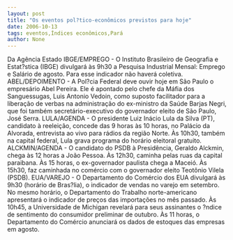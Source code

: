 ```yaml
---
layout: post
title: "Os eventos pol?tico-econômicos previstos para hoje"
date: 2006-10-13
tags: eventos,Índices econômicos,Pará
author: None
---
```

Da Agência Estado
IBGE/EMPREGO - O Instituto Brasileiro de Geografia e Estat?stica (IBGE) divulgará às 9h30 a Pesquisa Industrial Mensal: Emprego e Salário de agosto. Para esse indicador não haverá coletiva.
ABEL/DEPOIMENTO - A Pol?cia Federal deve ouvir hoje em São Paulo o empresário Abel Pereira. Ele é apontado pelo chefe da Máfia dos Sanguessugas, Luis Antonio Vedoin, como suposto facilitador para a liberação de verbas na administração do ex-ministro da Saúde Barjas Negri, que foi também secretário-executivo do governador eleito de São Paulo, José Serra.
LULA/AGENDA - O presidente Luiz Inácio Lula da Silva (PT), candidato à reeleição, concede das 9 horas às 10 horas, no Palácio da Alvorada, entrevista ao vivo para rádios da região Norte. Às 10h30, também na capital federal, Lula grava programa do horário eleitoral gratuito.
ALCKMIN/AGENDA - O candidato do PSDB à Presidência, Geraldo Alckmin, chega às 12 horas a João Pessoa. Às 12h30, caminha pelas ruas da capital paraibana. Às 15 horas, o ex-governador paulista chega a Maceió. Às 15h30, faz caminhada no comércio com o governador eleito Teotônio Vilela (PSDB).
EUA/VAREJO - O Departamento do Comércio dos EUA divulgará às 9h30 (horário de Bras?lia), o indicador de vendas no varejo em setembro. No mesmo horário, o Departamento do Trabalho norte-americano apresentará o indicador de preços das importações no mês passado. Às 10h45, a Universidade de Michigan revelará para seus assinantes o ?ndice de sentimento do consumidor preliminar de outubro. Às 11 horas, o Departamento do Comércio anunciará os dados de estoques das empresas em agosto. 